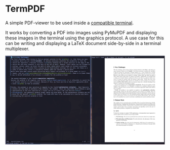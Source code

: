# TermPDF
A simple PDF-viewer to be used inside a [compatible terminal](https://sw.kovidgoyal.net/kitty/graphics-protocol/).

It works by converting a PDF into images using PyMuPDF and displaying these images in the terminal using the graphics protocol.
A use case for this can be writing and displaying a LaTeX document side-by-side in a terminal multiplexer.

![demo](demo.png)

